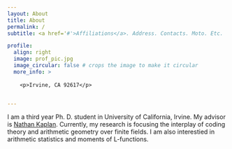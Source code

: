 ```yaml
---
layout: About
title: About
permalink: /
subtitle: <a href='#'>Affiliations</a>. Address. Contacts. Moto. Etc.

profile:
  align: right
  image: prof_pic.jpg
  image_circular: false # crops the image to make it circular
  more_info: >
    
    <p>Irvine, CA 92617</p>


---
```


I am a third year Ph. D. student in University of California, Irvine. My advisor is [Nathan Kaplan](https://www.math.uci.edu/~nckaplan/). Currently, my research is focusing the interplay of coding theory and arithmetic geometry over finite fields. I am also interestied in arithmetic statistics and moments of L-functions. 



